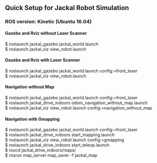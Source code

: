 ## Quick Setup for Jackal Robot Simulation

### ROS version: Kinetic (Ubuntu 16.04)

#### Gazebo and Rviz without Laser Scanner

$ roslaunch jackal_gazebo jackal_world.launch  
$ roslaunch jackal_viz view_robot.launch  

#### Gazebo and Rviz with Laser Scanner
$ roslaunch jackal_gazebo jackal_world.launch config:=front_laser  
$ roslaunch jackal_viz view_robot.launch  

#### Navigation without Map
$ roslaunch jackal_gazebo jackal_world.launch config:=front_laser  
$ roslaunch jackal_drive_indoors odom_navigation_without_map.launch  
$ roslaunch jackal_viz view_robot.launch config:=navigation_without_map  

#### Navigation with Gmapping
$ roslaunch jackal_gazebo jackal_world.launch config:=front_laser  
$ roslaunch jackal_drive_indoors start_mapping.launch  
$ roslaunch jackal_viz view_robot.launch config:=gmapping  
$ roslaunch jackal_drive_indoors start_teleop.launch  
$ roscd jackal_drive_indoors/maps/  
$ rosrun map_server map_saver -f jackal_map  